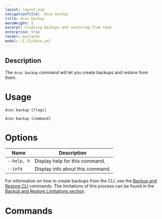 ```yaml
---
layout: layout.pug
navigationTitle:  dcos backup
title: dcos backup
menuWeight: 2
excerpt: Creating backups and restoring from them
enterprise: true
render: mustache
model: /1.13/data.yml
---
```



## Description

The `dcos backup` command will let you create backups and restore from them.

# Usage

```
dcos backup [flags]
```

```
dcos backup [command]
```

# Options

| Name | Description |
|---------|-------------|
| `--help, h`   |  Display help for this command. |
| `--info` | Display info about this command. |


For information on how to create backups from the CLI, see the [Backup and Restore CLI](/1.13/administering-clusters/backup-and-restore/backup-restore-cli/) commands. The limitations of this process can be found in the [Backup and Restore Limitations section](/1.13/administering-clusters/backup-and-restore/#limitations).

# Commands
